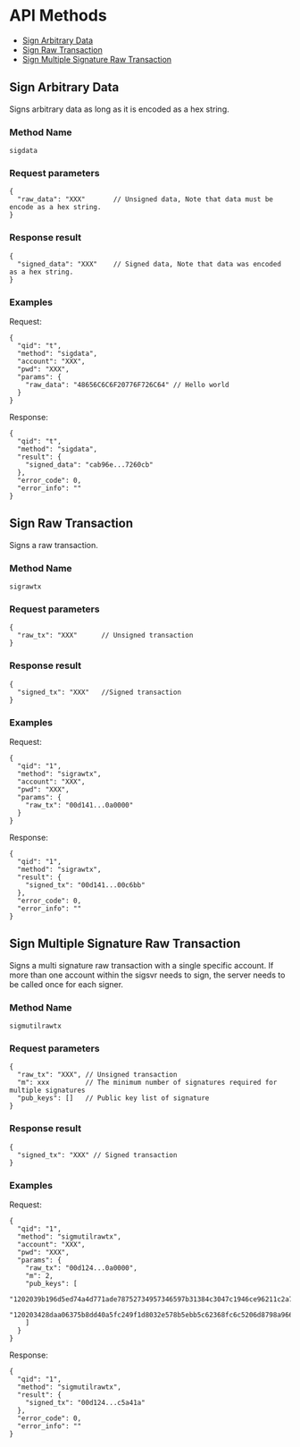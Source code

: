
# API Methods

- [Sign Arbitrary Data](#sign-arbitrary-data)
- [Sign Raw Transaction](#sign-raw-transaction)
- [Sign Multiple Signature Raw Transaction](#sign-multiple-signature-raw-transaction)


## Sign Arbitrary Data

Signs arbitrary data as long as it is encoded as a hex string.


### Method Name
```
sigdata
```


### Request parameters

```
{
  "raw_data": "XXX"       // Unsigned data, Note that data must be encode as a hex string.
}
```


### Response result

```
{
  "signed_data": "XXX"    // Signed data, Note that data was encoded as a hex string.
}
```


### Examples

Request:
```
{
  "qid": "t",
  "method": "sigdata",
  "account": "XXX",
  "pwd": "XXX",
  "params": {
  	"raw_data": "48656C6C6F20776F726C64" // Hello world
  }
}
```

Response:
```
{
  "qid": "t",
  "method": "sigdata",
  "result": {
    "signed_data": "cab96e...7260cb"
  },
  "error_code": 0,
  "error_info": ""
}
```

## Sign Raw Transaction

Signs a raw transaction.

### Method Name
```
sigrawtx
```


### Request parameters

```
{
  "raw_tx": "XXX"      // Unsigned transaction
}
```


### Response result

```
{
  "signed_tx": "XXX"   //Signed transaction
}
```


### Examples

Request:
```
{
  "qid": "1",
  "method": "sigrawtx",
  "account": "XXX",
  "pwd": "XXX",
  "params": {
    "raw_tx": "00d141...0a0000"
  }
}
```

Response:
```
{
  "qid": "1",
  "method": "sigrawtx",
  "result": {
    "signed_tx": "00d141...00c6bb"
  },
  "error_code": 0,
  "error_info": ""
}
```

## Sign Multiple Signature Raw Transaction

Signs a multi signature raw transaction with a single specific account. If more than one account within the sigsvr needs to sign, the server needs to be called once for each signer.

### Method Name
```
sigmutilrawtx
```


### Request parameters

```
{
  "raw_tx": "XXX", // Unsigned transaction
  "m": xxx         // The minimum number of signatures required for multiple signatures
  "pub_keys": []   // Public key list of signature
}
```


### Response result

```
{
  "signed_tx": "XXX" // Signed transaction
}
```


### Examples

Request:
```
{
  "qid": "1",
  "method": "sigmutilrawtx",
  "account": "XXX",
  "pwd": "XXX",
  "params": {
    "raw_tx": "00d124...0a0000",
    "m": 2,
    "pub_keys": [
      "1202039b196d5ed74a4d771ade78752734957346597b31384c3047c1946ce96211c2a7",
      "120203428daa06375b8dd40a5fc249f1d8032e578b5ebb5c62368fc6c5206d8798a966"
    ]
  }
}
```

Response:
```
{
  "qid": "1",
  "method": "sigmutilrawtx",
  "result": {
    "signed_tx": "00d124...c5a41a"
  },
  "error_code": 0,
  "error_info": ""
}
```
